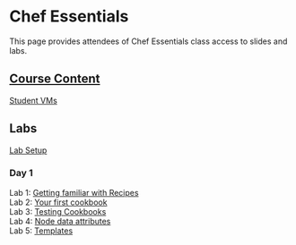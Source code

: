 # Chef Essentials 

This page provides attendees of Chef Essentials class access to slides and labs. 

## [Course Content](http://bit.ly/chef-essentials-slides)

[Student VMs](https://docs.google.com/spreadsheets/d/1OCU-pG-2col7z6OSHSIy2ayZ-i5ntml7YJSqQPYREJo/edit?usp=sharing)


## Labs

[Lab Setup](labs/001-setup/)

### Day 1
Lab 1: [Getting familiar with Recipes](labs/01-recipes/)  
Lab 2: [Your first cookbook](labs/02-first-cookbook/)  
Lab 3: [Testing Cookbooks](labs/03-cookbook-tests/)  
Lab 4: [Node data attributes](labs/04-ohai/)  
Lab 5: [Templates](labs/05-templates/)  


